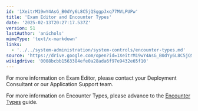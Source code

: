 ```yaml
---
id: '1XeitrM19wY4AsG_B0dYy6L8C5jQSggpJxq77MVLPUPw'
title: 'Exam Editor and Encounter Types'
date: '2025-02-13T20:27:17.537Z'
version: 51
lastAuthor: 'anichols'
mimeType: 'text/x-markdown'
links:
  - '../../system-administration/system-controls/encounter-types.md'
source: 'https://drive.google.com/open?id=1XeitrM19wY4AsG_B0dYy6L8C5jQSggpJxq77MVLPUPw'
wikigdrive: '0008bcbb1563384efe0a28ada6f97e9432e65f10'
---
```

For more information on Exam Editor, please contact your Deployment Consultant or our Application Support team.

For more information on Encounter Types, please advance to the [Encounter Types](../../system-administration/system-controls/encounter-types.md) guide.
